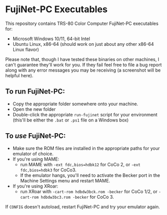 # FujiNet-PC Executables
This repository contains TRS-80 Color Computer FujiNet-PC executables for:
- Microsoft Windows 10/11, 64-bit Intel
- Ubuntu Linux, x86-64 (should work on just about any other x86-64 Linux flavor)

Please note that, though I have tested these binaries on other machines, I can't guarantee they'll work for you.  If they fail feel free to file a bug report along with any error messages you may be receiving (a screenshot will be helpful here).

## To run FujiNet-PC:
- Copy the appropriate folder somewhere onto your machine.
- Open the new folder
- Double-click the appropriate `run-fujinet` script for your environment (this'll be either the `.bat` or `.ps1` file on a Windows box)

## To *use* FujiNet-PC:
- Make sure the ROM files are installed in the appropriate paths for your emulator of choice.
- If you're using MAME:
  - run MAME with `-ext fdc,bios=hdbk12` for CoCo 2, or `-ext fdc,bios=hdbk3` for CoCo3.
  - If the emulator hangs, you'll need to activate the Becker port in the Machine Settings menu and restart MAME.
- If you're using XRoar:
  - run XRoar with `-cart-rom hdbdw3bck.rom -becker` for CoCo 1/2, or `-cart-rom hdbdw3bc3.rom -becker` for CoCo 3.

If `CONFIG` doesn't autoload, restart FujiNet-PC and try your emulator again.